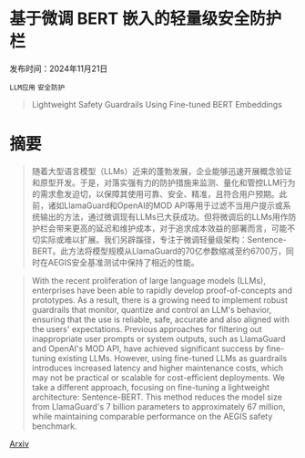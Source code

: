 # 基于微调 BERT 嵌入的轻量级安全防护栏

发布时间：2024年11月21日

`LLM应用` `安全防护`

> Lightweight Safety Guardrails Using Fine-tuned BERT Embeddings

# 摘要

> 随着大型语言模型（LLMs）近来的蓬勃发展，企业能够迅速开展概念验证和原型开发。于是，对落实强有力的防护措施来监测、量化和管控LLM行为的需求愈发迫切，以保障其使用可靠、安全、精准，且符合用户预期。此前，诸如LlamaGuard和OpenAI的MOD API等用于过滤不当用户提示或系统输出的方法，通过微调现有LLMs已大获成功。但将微调后的LLMs用作防护栏会带来更高的延迟和维护成本，对于追求成本效益的部署而言，可能不切实际或难以扩展。我们另辟蹊径，专注于微调轻量级架构：Sentence-BERT。此方法将模型规模从LlamaGuard的70亿参数缩减至约6700万，同时在AEGIS安全基准测试中保持了相近的性能。

> With the recent proliferation of large language models (LLMs), enterprises have been able to rapidly develop proof-of-concepts and prototypes. As a result, there is a growing need to implement robust guardrails that monitor, quantize and control an LLM's behavior, ensuring that the use is reliable, safe, accurate and also aligned with the users' expectations. Previous approaches for filtering out inappropriate user prompts or system outputs, such as LlamaGuard and OpenAI's MOD API, have achieved significant success by fine-tuning existing LLMs. However, using fine-tuned LLMs as guardrails introduces increased latency and higher maintenance costs, which may not be practical or scalable for cost-efficient deployments. We take a different approach, focusing on fine-tuning a lightweight architecture: Sentence-BERT. This method reduces the model size from LlamaGuard's 7 billion parameters to approximately 67 million, while maintaining comparable performance on the AEGIS safety benchmark.

[Arxiv](https://arxiv.org/abs/2411.14398)